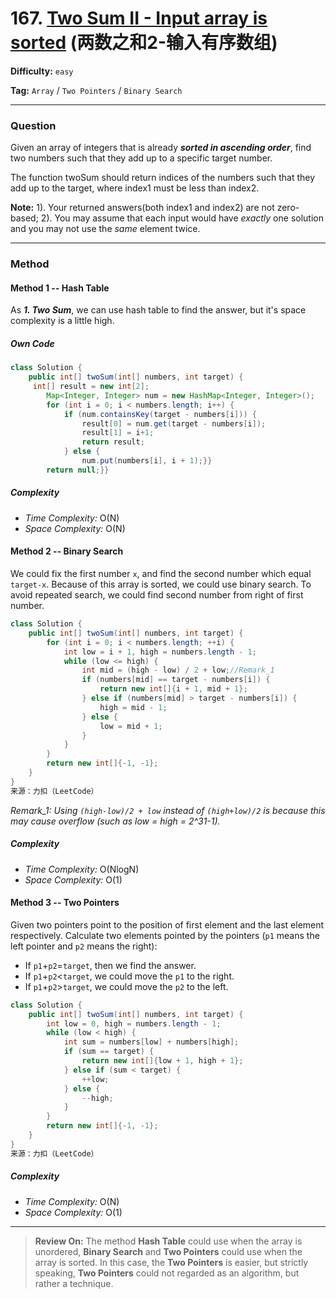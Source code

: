 # 167. [Two Sum II - Input array is sorted][TSII] (两数之和2-输入有序数组)

[TSII]: https://leetcode-cn.com/problems/two-sum-ii-input-array-is-sorted/	"Two Sum II - Input array is sorted"

**Difficulty:** `easy`

**Tag:** `Array` / `Two Pointers` / `Binary Search`

------

### **Question**

Given an array of integers that is already ***sorted in ascending order***, find two numbers such that they add up to a specific target number.

The function twoSum should return indices of the numbers such that they add up to the target, where index1 must be less than index2.

**Note:** 1). Your returned answers(both index1 and index2) are not zero-based; 2). You may assume that each input would have *exactly* one solution and you may not use the *same* element twice.

------

### **Method**

#### Method 1 -- Hash Table

As ***1. Two Sum***, we can use hash table to find the answer, but it's space complexity is a little high.

##### Own Code

```java
class Solution {
    public int[] twoSum(int[] numbers, int target) {
     int[] result = new int[2];
        Map<Integer, Integer> num = new HashMap<Integer, Integer>();
        for (int i = 0; i < numbers.length; i++) {
            if (num.containsKey(target - numbers[i])) {
                result[0] = num.get(target - numbers[i]);
                result[1] = i+1;
                return result;
            } else {
                num.put(numbers[i], i + 1);}}
        return null;}}
```

##### Complexity

- *Time Complexity:* O(N)
- *Space Complexity:* O(N)

#### Method 2 -- Binary Search

We could fix the first number `x`, and find the second number which equal `target-x`. Because of this array is sorted, we could use binary search. To avoid repeated search, we could find second number from right of first number.

```java
class Solution {
    public int[] twoSum(int[] numbers, int target) {
        for (int i = 0; i < numbers.length; ++i) {
            int low = i + 1, high = numbers.length - 1;
            while (low <= high) {
                int mid = (high - low) / 2 + low;//Remark_1
                if (numbers[mid] == target - numbers[i]) {
                    return new int[]{i + 1, mid + 1};
                } else if (numbers[mid] > target - numbers[i]) {
                    high = mid - 1;
                } else {
                    low = mid + 1;
                }
            }
        }
        return new int[]{-1, -1};
    }
}
来源：力扣（LeetCode）
```

*Remark_1: Using `(high-low)/2 + low` instead of `(high+low)/2` is because this may cause overflow (such as low = high = 2^31-1).*

##### Complexity

- *Time Complexity:* O(NlogN)
- *Space Complexity:* O(1)

#### Method 3 -- Two Pointers

Given two pointers point to the position of first element and the last element respectively. Calculate two elements pointed by the pointers (`p1` means the left pointer and `p2` means the right):

- If `p1`+`p2`=`target`, then we find the answer.
- If `p1`+`p2`<`target`, we could move the `p1` to the right.
- If `p1`+`p2`>`target`, we could move the `p2` to the left.

```java
class Solution {
    public int[] twoSum(int[] numbers, int target) {
        int low = 0, high = numbers.length - 1;
        while (low < high) {
            int sum = numbers[low] + numbers[high];
            if (sum == target) {
                return new int[]{low + 1, high + 1};
            } else if (sum < target) {
                ++low;
            } else {
                --high;
            }
        }
        return new int[]{-1, -1};
    }
}
来源：力扣（LeetCode）
```

##### Complexity

- *Time Complexity:* O(N)
- *Space Complexity:* O(1)

------

> **Review On:** The method **Hash Table** could use when the array is unordered, **Binary Search** and **Two Pointers** could use when the array is sorted. In this case, the **Two Pointers** is easier, but strictly speaking, **Two Pointers** could not regarded as an algorithm, but rather a technique.